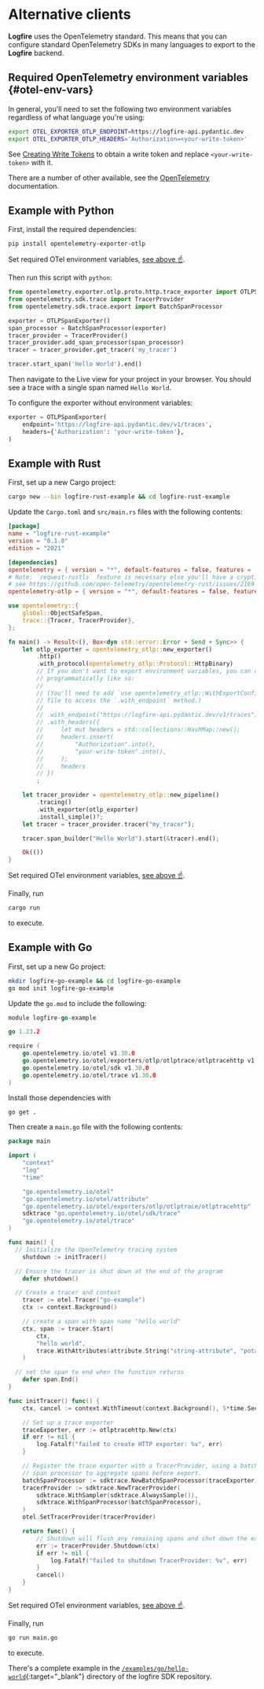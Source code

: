 # Alternative clients

**Logfire** uses the OpenTelemetry standard. This means that you can configure standard OpenTelemetry SDKs in many languages to export to the **Logfire** backend.

## Required OpenTelemetry environment variables {#otel-env-vars}

In general, you'll need to set the following two environment variables regardless of what language you're using:

```sh
export OTEL_EXPORTER_OTLP_ENDPOINT=https://logfire-api.pydantic.dev
export OTEL_EXPORTER_OTLP_HEADERS='Authorization=<your-write-token>'
```

See [Creating Write Tokens](./creating-write-tokens.md) to obtain a write token and replace `<your-write-token>` with it.

There are a number of other available, see the [OpenTelemetry](https://opentelemetry.io/docs/languages/sdk-configuration/otlp-exporter/) documentation.

## Example with Python

First, install the required dependencies:

```sh
pip install opentelemetry-exporter-otlp
```

Set required OTel environment variables, [see above :point_up:](#otel-env-vars).

Then run this script with `python`:

```python title="main.py"
from opentelemetry.exporter.otlp.proto.http.trace_exporter import OTLPSpanExporter
from opentelemetry.sdk.trace import TracerProvider
from opentelemetry.sdk.trace.export import BatchSpanProcessor

exporter = OTLPSpanExporter()
span_processor = BatchSpanProcessor(exporter)
tracer_provider = TracerProvider()
tracer_provider.add_span_processor(span_processor)
tracer = tracer_provider.get_tracer('my_tracer')

tracer.start_span('Hello World').end()
```

Then navigate to the Live view for your project in your browser. You should see a trace with a single span named `Hello World`.

To configure the exporter without environment variables:

```python
exporter = OTLPSpanExporter(
    endpoint='https://logfire-api.pydantic.dev/v1/traces',
    headers={'Authorization': 'your-write-token'},
)
```

## Example with Rust

First, set up a new Cargo project:

```sh
cargo new --bin logfire-rust-example && cd logfire-rust-example
```

Update the `Cargo.toml` and `src/main.rs` files with the following contents:

```toml title="Cargo.toml"
[package]
name = "logfire-rust-example"
version = "0.1.0"
edition = "2021"

[dependencies]
opentelemetry = { version = "*", default-features = false, features = ["trace"] }
# Note: `reqwest-rustls` feature is necessary else you'll have a cryptic failure to export;
# see https://github.com/open-telemetry/opentelemetry-rust/issues/2169
opentelemetry-otlp = { version = "*", default-features = false, features = ["trace", "http-proto", "reqwest-blocking-client", "reqwest-rustls"] }
```

```rust title="src/main.rs"
use opentelemetry::{
    global::ObjectSafeSpan,
    trace::{Tracer, TracerProvider},
};

fn main() -> Result<(), Box<dyn std::error::Error + Send + Sync>> {
    let otlp_exporter = opentelemetry_otlp::new_exporter()
        .http()
        .with_protocol(opentelemetry_otlp::Protocol::HttpBinary)
        // If you don't want to export environment variables, you can also configure
        // programmatically like so:
        //
        // (You'll need to add `use opentelemetry_otlp::WithExportConfig;` to the top of the
        // file to access the `.with_endpoint` method.)
        //
        // .with_endpoint("https://logfire-api.pydantic.dev/v1/traces")
        // .with_headers({
        //     let mut headers = std::collections::HashMap::new();
        //     headers.insert(
        //         "Authorization".into(),
        //         "your-write-token".into(),
        //     );
        //     headers
        // })
        ;

    let tracer_provider = opentelemetry_otlp::new_pipeline()
        .tracing()
        .with_exporter(otlp_exporter)
        .install_simple()?;
    let tracer = tracer_provider.tracer("my_tracer");

    tracer.span_builder("Hello World").start(&tracer).end();

    Ok(())
}

```

Set required OTel environment variables, [see above :point_up:](#otel-env-vars).

Finally, run

```bash
cargo run
```

to execute.

## Example with Go

First, set up a new Go project:

```sh
mkdir logfire-go-example && cd logfire-go-example
go mod init logfire-go-example
```

Update the `go.mod` to include the following:

```go
module logfire-go-example

go 1.23.2

require (
	go.opentelemetry.io/otel v1.30.0
	go.opentelemetry.io/otel/exporters/otlp/otlptrace/otlptracehttp v1.30.0
	go.opentelemetry.io/otel/sdk v1.30.0
	go.opentelemetry.io/otel/trace v1.30.0
)
```

Install those dependencies with

```sh
go get .
```

Then create a `main.go` file with the following contents:

```go title="main.go"
package main

import (
	"context"
	"log"
	"time"

	"go.opentelemetry.io/otel"
	"go.opentelemetry.io/otel/attribute"
	"go.opentelemetry.io/otel/exporters/otlp/otlptrace/otlptracehttp"
	sdktrace "go.opentelemetry.io/otel/sdk/trace"
	"go.opentelemetry.io/otel/trace"
)

func main() {
  // Initialize the OpenTelemetry tracing system
	shutdown := initTracer()

  // Ensure the tracer is shut down at the end of the program
	defer shutdown()

  // Create a tracer and context
	tracer := otel.Tracer("go-example")
	ctx := context.Background()

	// create a span with span name "hello world"
	ctx, span := tracer.Start(
		ctx,
		"hello world",
		trace.WithAttributes(attribute.String("string-attribute", "potato")),
	)

  // set the span to end when the function returns
	defer span.End()
}

func initTracer() func() {
	ctx, cancel := context.WithTimeout(context.Background(), 5*time.Second)

	// Set up a trace exporter
	traceExporter, err := otlptracehttp.New(ctx)
	if err != nil {
		log.Fatalf("failed to create HTTP exporter: %v", err)
	}

	// Register the trace exporter with a TracerProvider, using a batch
	// span processor to aggregate spans before export.
	batchSpanProcessor := sdktrace.NewBatchSpanProcessor(traceExporter)
	tracerProvider := sdktrace.NewTracerProvider(
		sdktrace.WithSampler(sdktrace.AlwaysSample()),
		sdktrace.WithSpanProcessor(batchSpanProcessor),
	)
	otel.SetTracerProvider(tracerProvider)

	return func() {
		// Shutdown will flush any remaining spans and shut down the exporter.
		err := tracerProvider.Shutdown(ctx)
		if err != nil {
			log.Fatalf("failed to shutdown TracerProvider: %v", err)
		}
		cancel()
	}
}
```

Set required OTel environment variables, [see above :point_up:](#otel-env-vars).

Finally, run

```bash
go run main.go
```

to execute.

There's a complete example in the [`/examples/go/hello-world`](https://github.com/pydantic/logfire/tree/main/examples/go/hello-world/){:target="_blank"} directory of the logfire SDK repository.
